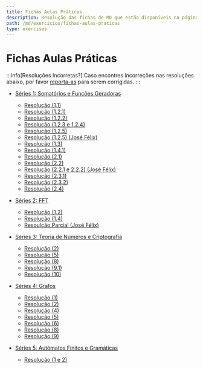 ```yaml
---
title: Fichas Aulas Práticas
description: Resolução das fichas de MD que estão disponíveis na página da UC.
path: /md/exercicios/fichas-aulas-praticas
type: exercises
---
```


# Fichas Aulas Práticas

:::info[Resoluções Incorretas?]
Caso encontres incorreções nas resoluções abaixo, por favor
[reporta-as](https://github.com/diogotcorreia/resumos-leic/issues/new/choose)
para serem corrigidas.
:::

- [Séries 1: Somatórios e Funções Geradoras](https://drive.google.com/file/d/1vwgv8uHCVMugL3cHHhpG0jJAQb2aqoX4/view)

  - [Resolução (1.1)](https://drive.google.com/file/d/1FKySSlds5jFUWRGt_Z_nhzAR7WKgfT4h/view?usp=sharing)
  - [Resolução (1.2.1)](https://drive.google.com/file/d/1_mzIVws7KqJE8s8RzmQMYmQXEN8Th-T7/view?usp=sharing)
  - [Resolução (1.2.2)](https://drive.google.com/file/d/1apGdKypD4DMbBJtIQIkSDJBsv7rkPjjZ/view?usp=sharing)
  - [Resolução (1.2.3 e 1.2.4)](https://drive.google.com/file/d/1wshyDqQvCBGUbe01-rTX83Yhn0WIbUef/view?usp=sharing)
  - [Resolução (1.2.5)](https://drive.google.com/file/d/1_9wRATANU592ljqAj0Z4kou9v9jdF0ii/view?usp=sharing)
  - [Resolução (1.2.5) (José Félix)](https://drive.google.com/file/d/1XQFbNlNMgYww4Yi0JHcdj6LVZJ4eLjAN/view?usp=sharing)
  - [Resolução (1.3)](https://drive.google.com/file/d/1AJvAQPoas3rM0a1wmf1Y3vzN0dgZPr6P/view?usp=sharing)
  - [Resolução (1.4.1)](https://drive.google.com/file/d/1xRtNLuQRoU31LMCVbcqzG6dqJqWXwljF/view?usp=sharing)
  - [Resolução (2.1)](https://drive.google.com/file/d/1Q3HaOAT65DD-IKk1Cw6TY-tbeCHA-PzH/view?usp=sharing)
  - [Resolução (2.2)](https://drive.google.com/file/d/1Oxp8dEjrWsUIdCj9axERsKJQFVz56Eul/view?usp=sharing)
  - [Resolução (2.2.1 e 2.2.2) (José Félix)](https://drive.google.com/file/d/16V6DPs1HJi8Msfg3vw2XGKMpB-iC-zar/view?usp=sharing)
  - [Resolução (2.3.1)](https://drive.google.com/file/d/1NhQCCnqHr6LrpyQGFZpa02LZeL5gI8ip/view?usp=sharing)
  - [Resolução (2.3.2)](https://drive.google.com/file/d/1ZROt5u13CqO-SGtLT7ANL_IhQMHE0Y9V/view?usp=sharing)
  - [Resolução (2.4)](https://drive.google.com/file/d/1LeM7FmSNHbTOhalMi056k-XvDC_mngej/view?usp=sharing)

- [Séries 2: FFT](https://drive.google.com/file/d/1S2RNVrj3SdfYFGyGafMynenFdAWpW5JC/view)

  - [Resolução (1.2)](https://drive.google.com/file/d/1BNS7BbemF16a4MdbzytJMj0uG3_guOK5/view?usp=sharing)
  - [Resolução (1.4)](https://drive.google.com/file/d/1grZ_eBw5ClWjNkgd3jL6GBaQre2KGZ5M/view?usp=sharing)
  - [Resoulção Parcial (José Félix)](https://drive.google.com/file/d/1iCUU3hSladkJRM8hOPUcuFidu4xtI0fi/view?usp=sharing)

- [Séries 3: Teoria de Números e Criptografia](https://drive.google.com/file/d/17tZMHbasqvlOempt5Lq6rVIQQazo-79b/view)

  - [Resolução (2)](https://drive.google.com/file/d/1rF4B4iBhE6DntWonrOJ4FmJpL6pcIqJ6/view?usp=sharing)
  - [Resolução (5)](https://drive.google.com/file/d/1f7V-kLTVaKHZ3oPrc4eE5TVXjJb51zlE/view?usp=sharing)
  - [Resolução (8)](https://drive.google.com/file/d/1kr1vWAr39S8ddriJVz8kpYk-hh2Ckmte/view?usp=sharing)
  - [Resolução (9.1)](https://drive.google.com/file/d/13heb8HUUaV32BFJHFHSV5QEXS28KMS38/view?usp=sharing)
  - [Resolução (10)](https://drive.google.com/file/d/1rS95y0LgIDJayM1zNwDnla94TEB1H4IF/view?usp=sharing)

- [Séries 4: Grafos](https://drive.google.com/file/d/1o92PaHN4b-D5KmwC1Td11F00j5rE6EyZ/view)

  - [Resolução (1)](https://drive.google.com/file/d/17mcBowfpwvrKfqhXnpf3M9kcNbnDwE6U/view?usp=sharing)
  - [Resolução (2)](https://drive.google.com/file/d/1fl9-u01iTlYrDEv3ge1P2A_JOIfGDT1i/view?usp=sharing)
  - [Resolução (4)](https://drive.google.com/file/d/18JI7ZcqAOej8ewMVjYEtbvrtagJ5bT7J/view?usp=sharing)
  - [Resolução (5)](https://drive.google.com/file/d/1i_OS4SREGGC5g8fcitV5X0peB7tU_o_e/view?usp=sharing)
  - [Resolução (6)](https://drive.google.com/file/d/1bXT-smx6VdNXU96_iVKpcG3QaQrVAeWv/view?usp=sharing)
  - [Resolução (8)](https://drive.google.com/file/d/1dZpleo0TdoUccRk9HYE_YegPE0ZA-mkl/view?usp=sharing)
  - [Resolução (9)](https://drive.google.com/file/d/15zgqotRCgUsOWSva1u7wybkU9xnuraBU/view?usp=sharing)

- [Séries 5: Autómatos Finitos e Gramáticas](https://drive.google.com/file/d/1GY6ets1RiSZ0I7I_0T3iSq4sSdhEcAZP/view)

  - [Resolução (1 e 2)](https://drive.google.com/file/d/1SW9gcN9PtBHt482RmYvcnMp4A5cyrYdR/view?usp=sharing)
